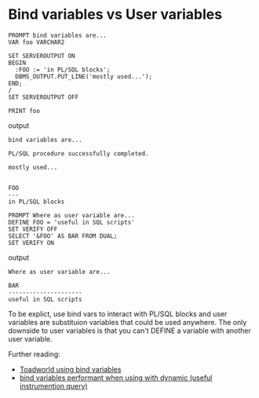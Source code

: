 # Bind variables vs User variables

```PLSQL
PROMPT bind variables are...
VAR foo VARCHAR2

SET SERVEROUTPUT ON
BEGIN
  :FOO := 'in PL/SQL blocks';
  DBMS_OUTPUT.PUT_LINE('mostly used...');
END;
/
SET SERVEROUTPUT OFF

PRINT foo
```

output
```
bind variables are...

PL/SQL procedure successfully completed.

mostly used...


FOO
---
in PL/SQL blocks
```

```PLSQL
PROMPT Where as user variable are...
DEFINE FOO = 'useful in SQL scripts'
SET VERIFY OFF
SELECT '&FOO' AS BAR FROM DUAL;
SET VERIFY ON
```

output
```
Where as user variable are...

BAR                 
---------------------
useful in SQL scripts
```

To be explict, use bind vars to interact with PL/SQL blocks and user variables are substituion variables that could be used anywhere. The only downside to user variables is that you can't DEFINE a variable with another user variable.

Further reading:

- [Toadworld using bind variables](http://www.toadworld.com/platforms/oracle/w/wiki/1358.using-bind-variables)
- [bind variables performant when using with dynamic (useful instrumention query)](http://www.dba-oracle.com/plsql/t_plsql_efficient.htm)
